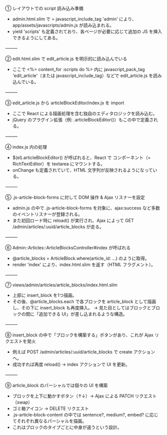 ① レイアウトでの script 読み込み準備
- admin.html.slim で = javascript_include_tag 'admin' により、app/assets/javascripts/admin.js が読み込まれる。
- yield 'scripts' も定義されており、各ページが必要に応じて追加の JS を挿入できるようにしてある。

⸻

② edit.html.slim で edit_article.js を明示的に読み込んでいる
- ここで <%= content_for :scripts do %> 内に javascript_pack_tag 'edit_article'（または javascript_include_tag）などで edit_article.js を読み込んでいる。

⸻

③ edit_article.js から articleBlockEditor/index.js を import
- ここで React による描画処理を含む独自のエディタロジックを読み込む。
- jQuery のプラグイン拡張（例: .articleBlockEditor()）もこの中で定義される。

⸻

④ index.js 内の処理
- $(el).articleBlockEditor() が呼ばれると、React で <Editor /> コンポーネント（= RichTextEditor）を textarea にマウントする。
- onChange も定義されていて、HTML 文字列が反映されるようになっている。

⸻

⑤ .js-article-block-forms に対して DOM 操作 & Ajax リスナーを設定
- admin.js の中で .js-article-block-forms を対象に、ajax:success など多数のイベントリスナーが登録される。
- また初回ロード時に reload() が実行され、Ajax によって GET /admin/articles/:uuid/article_blocks が走る。

⸻

⑥ Admin::Articles::ArticleBlocksController#index が呼ばれる
- @article_blocks = ArticleBlock.where(article_id: ...) のように取得。
- render 'index' により、index.html.slim を返す（HTML フラグメント）。

⸻

⑦ views/admin/articles/article_blocks/index.html.slim
- 上部に insert_block を1つ描画。
- その後、@article_blocks.each で各ブロックを article_block として描画し、その下に insert_block も再度挿入。
→ 見た目としてはブロックとブロックの間に「追加できる UI」が差し込まれるような構造。

⸻

⑧ insert_block の中で「ブロックを構築する」ボタンがあり、これが Ajax リクエストを発火
- 例えば POST /admin/articles/:uuid/article_blocks で create アクションへ。
- 成功すれば再度 reload() → index アクションで UI を更新。

⸻

⑨ article_block のパーシャルでは個々の UI を構築
- ブロックを上下に動かすボタン（↑↓）→ Ajax による PATCH リクエスト（swap）
- ゴミ箱アイコン → DELETE リクエスト
- .js-article-block-content の中では sentence?, medium?, embed? に応じてそれぞれ異なるパーシャルを描画。
- これはブロックのタイプごとに中身が違うという設計。

